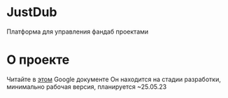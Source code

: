 # JustDub
Платформа для управления фандаб проектами

# О проекте
Читайте в [этом](https://docs.google.com/document/d/1g9w4UmMLScwUnmqvBaT8Jrj8QzIgv70cwoGQj00c8Kw/edit?usp=sharing) Google документе
Он находится на стадии разработки, минимально рабочая версия, планируется ~25.05.23
